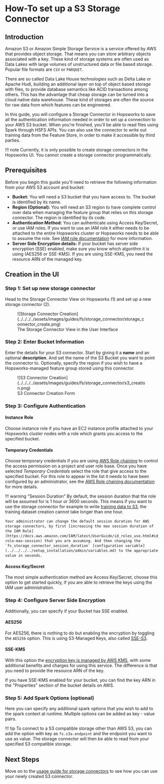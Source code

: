 # How-To set up a S3 Storage Connector

## Introduction

Amazon S3 or Amazon Simple Storage Service is a service offered by AWS that provides object storage. That means you can store arbitrary objects associated with a key. These kind of storage systems are often used as Data Lakes with large volumes of unstructured data or file based storage. Popular file formats are `CSV` or `PARQUET`.

There are so called Data Lake House technologies such as Delta Lake or Apache Hudi, building an additional layer on top of object based storage with files, to provide database semantics like ACID transactions among others. This has the advantage that cheap storage can be turned into a cloud native data warehouse. These kind of storages are often the source for raw data from which features can be engineered.

In this guide, you will configure a Storage Connector in Hopsworks to save all the authentication information needed in order to set up a connection to your AWS S3 bucket.
When you're finished, you'll be able to read files using Spark through HSFS APIs. You can also use the connector to write out training data from the Feature Store, in order to make it accessible by third parties.

!!! note
    Currently, it is only possible to create storage connectors in the Hopsworks UI. You cannot create a storage connector programmatically.

## Prerequisites

Before you begin this guide you'll need to retrieve the following information from your AWS S3 account and bucket:

- **Bucket:** You will need a S3 bucket that you have access to. The bucket is identified by its name.
- **Region (Optional):** You will need an S3 region to have complete control over data when managing the feature group that relies on this storage connector. The region is identified by its code.
- **Authentication Method:** You can authenticate using Access Key/Secret, or use IAM roles. If you want to use an IAM role it either needs to be attached to the entire Hopsworks cluster or Hopsworks needs to be able to assume the role. See [IAM role documentation](../../../../setup_installation/admin/roleChaining.md) for more information.
- **Server Side Encryption details:** If your bucket has server side encryption (SSE) enabled, make sure you know which algorithm it is using (AES256 or SSE-KMS). If you are using SSE-KMS, you need the resource ARN of the managed key.

## Creation in the UI
### Step 1: Set up new storage connector

Head to the Storage Connector View on Hopsworks (1) and set up a new storage connector (2).

<figure markdown>
  ![Storage Connector Creation](../../../../assets/images/guides/fs/storage_connector/storage_connector_create.png)
  <figcaption>The Storage Connector View in the User Interface</figcaption>
</figure>

### Step 2: Enter Bucket Information

Enter the details for your S3 connector. Start by giving it a **name** and an optional **description**.
And set the name of the S3 Bucket you want to point the connector to.
Optionally, specify the region if you wish to have a Hopsworks-managed feature group stored using this connector.

<figure markdown>
  ![S3 Connector Creation](../../../../assets/images/guides/fs/storage_connector/s3_creation.png)
  <figcaption>S3 Connector Creation Form</figcaption>
</figure>

### Step 3: Configure Authentication

#### Instance Role
Choose instance role if you have an EC2 instance profile attached to your Hopsworks cluster nodes with a role which grants you access to the specified bucket.

#### Temporary Credentials
Choose temporary credentials if you are using [AWS Role chaining](../../../../setup_installation/admin/roleChaining.md) to control the access permission on a project and user role base. Once you have selected *Temporary Credentials* select the role that give access to the specified bucket. For this role to appear in the list it needs to have been configured by an administrator, see the [AWS Role chaining documentation](../../../../setup_installation/admin/roleChaining.md) for more details.

!!! warning "Session Duration"
    By default, the session duration that the role will be assumed for is 1 hour or 3600 seconds.
    This means if you want to use the storage connector for example to write [training data to S3](../usage.md#writing-training-data), the training dataset creation cannot take longer than one hour.

    Your administrator can change the default session duration for AWS storage connectors, by first [increasing the max session duration of the IAM Role](https://docs.aws.amazon.com/IAM/latest/UserGuide/id_roles_use.html#id_roles_use_view-role-max-session) that you are assuming. And then changing the `fs_storage_connector_session_duration` [configuration variable](../../../../setup_installation/admin/variables.md) to the appropriate value in seconds.

#### Access Key/Secret
The most simple authentication method are Access Key/Secret, choose this option to get started quickly, if you are able to retrieve the keys using the IAM user administration.

### Step 4: Configure Server Side Encryption
Additionally, you can specify if your Bucket has SSE enabled.

#### AES256
For AES256, there is nothing to do but enabling the encryption by toggling the `AES256` option. This is using S3-Managed Keys, also called [SSE-S3](https://docs.aws.amazon.com/AmazonS3/latest/userguide/serv-side-encryption.html). 

#### SSE-KMS
With this option the [encryption key is managed by AWS KMS](https://docs.aws.amazon.com/AmazonS3/latest/userguide/serv-side-encryption.html), with some additional benefits and charges for using this service. The difference is that you need to provide the resource ARN of the key. 

If you have SSE-KMS enabled for your bucket, you can find the key ARN in the "Properties" section of the bucket details on AWS.

### Step 5: Add Spark Options (optional)
Here you can specify any additional spark options that you wish to add to the spark context at runtime. Multiple options can be added as key - value pairs.

!!! tip
    To connect to a S3 compatible storage other than AWS S3, you can add the option with key as `fs.s3a.endpoint` and the endpoint you want to use as value. The storage connector will then be able to read from your specified S3 compatible storage.
## Next Steps

Move on to the [usage guide for storage connectors](../usage.md) to see how you can use your newly created S3 connector.
